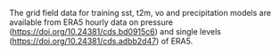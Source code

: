 The grid field data for training sst, t2m, vo and precipitation models are available from ERA5 hourly data on pressure (https://doi.org/10.24381/cds.bd0915c6) and single levels (https://doi.org/10.24381/cds.adbb2d47) of ERA5.
